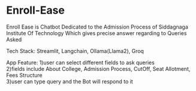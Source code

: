 # Enroll-Ease

Enroll Ease is Chatbot Dedicated to the Admission Process of Siddagnaga Institute Of Technology Which gives precise answer regarding to Queries Asked

Tech Stack: Streamlit, Langchain, Ollama(Llama2), Groq

App Feature:
1)user can select different fields to ask queries</br>
2)fields include About College, Admission Process, CutOff, Seat Allotment, Fees Structure</br>
3)user can type query and the Bot will respond to it</br>




